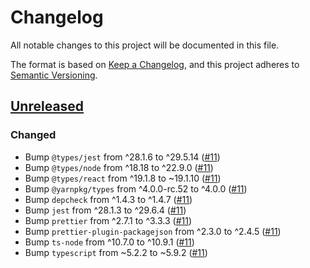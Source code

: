 # Changelog

All notable changes to this project will be documented in this file.

The format is based on [Keep a Changelog](https://keepachangelog.com/en/1.0.0/),
and this project adheres to [Semantic Versioning](https://semver.org/spec/v2.0.0.html).

## [Unreleased]

### Changed

- Bump `@types/jest` from ^28.1.6 to ^29.5.14 ([#11](https://github.com/MetaMask/connect-monorepo/pull/11))
- Bump `@types/node` from ^18.18 to ^22.9.0 ([#11](https://github.com/MetaMask/connect-monorepo/pull/11))
- Bump `@types/react` from ^19.1.8 to ~19.1.10 ([#11](https://github.com/MetaMask/connect-monorepo/pull/11))
- Bump `@yarnpkg/types` from ^4.0.0-rc.52 to ^4.0.0 ([#11](https://github.com/MetaMask/connect-monorepo/pull/11))
- Bump `depcheck` from ^1.4.3 to ^1.4.7 ([#11](https://github.com/MetaMask/connect-monorepo/pull/11))
- Bump `jest` from ^28.1.3 to ^29.6.4 ([#11](https://github.com/MetaMask/connect-monorepo/pull/11))
- Bump `prettier` from ^2.7.1 to ^3.3.3 ([#11](https://github.com/MetaMask/connect-monorepo/pull/11))
- Bump `prettier-plugin-packagejson` from ^2.3.0 to ^2.4.5 ([#11](https://github.com/MetaMask/connect-monorepo/pull/11))
- Bump `ts-node` from ^10.7.0 to ^10.9.1 ([#11](https://github.com/MetaMask/connect-monorepo/pull/11))
- Bump `typescript` from ~5.2.2 to ~5.9.2 ([#11](https://github.com/MetaMask/connect-monorepo/pull/11))

[Unreleased]: https://github.com/MetaMask/metamask-connect-monorepo/
